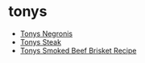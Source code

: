 # tonys

 * [Tonys Negronis](index/t/tonys-negronis-351162.json)
 * [Tonys Steak](index/t/tonys-steak-395928.json)
 * [Tonys Smoked Beef Brisket Recipe](index/t/tonys-smoked-beef-brisket-recipe.json)
